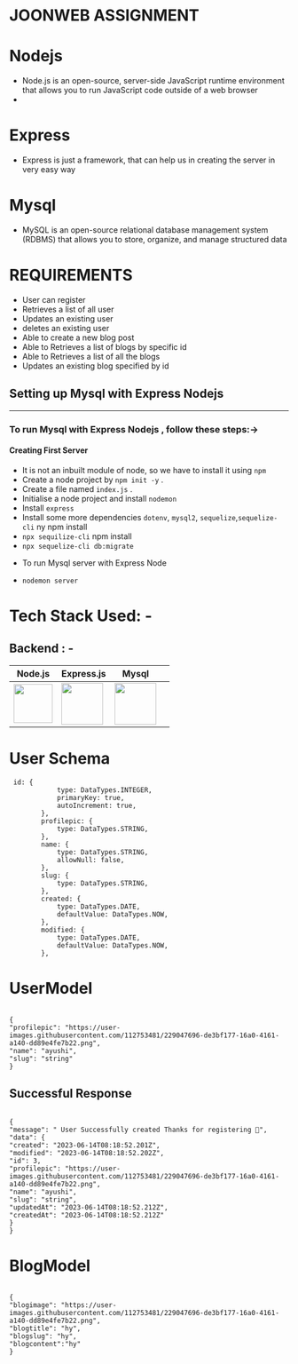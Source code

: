 # JOONWEB ASSIGNMENT

# Nodejs

- Node.js is an open-source, server-side JavaScript runtime environment that allows you to run JavaScript code outside of a web browser
-

# Express

- Express is just a framework, that can help us in creating the server in very easy way

# Mysql

- MySQL is an open-source relational database management system (RDBMS) that allows you to store, organize, and manage structured data

# REQUIREMENTS

- User can register
- Retrieves a list of all user
- Updates an existing user
- deletes an existing user
- Able to create a new blog post
- Able to Retrieves a list of blogs by specific id
- Able to Retrieves a list of all the blogs
- Updates an existing blog specified by id

## Setting up Mysql with Express Nodejs

---

### To run Mysql with Express Nodejs , follow these steps:->

#### Creating First Server

- It is not an inbuilt module of node, so we have to install it using `npm`
- Create a node project by `npm init -y` .
- Create a file named `index.js` .
- Initialise a node project and install `nodemon`
- Install `express`
- Install some more dependencies `dotenv`, `mysql2`, `sequelize`,`sequelize-cli` ny npm install
- `npx sequilize-cli` npm install
- `npx sequelize-cli db:migrate `


* To run Mysql server with Express Node

- `nodemon server`

# Tech Stack Used: -

## Backend : -

| Node.js                                                                                                                         | Express.js                                                                                                                      | Mysql                                                                                                                               |     |
| ------------------------------------------------------------------------------------------------------------------------------- | ------------------------------------------------------------------------------------------------------------------------------- | ----------------------------------------------------------------------------------------------------------------------------------- | --- |
| <img width="70px" src="https://user-images.githubusercontent.com/112753481/229047696-de3bf177-16a0-4161-a140-dd89e4fe7b22.png"> | <img width="75px" src="https://user-images.githubusercontent.com/112753481/229164589-4e724000-542d-4deb-9e11-cca7739c2b01.png"> | <img width="75px" src="https://upload.wikimedia.org/wikipedia/commons/thumb/b/b2/Database-mysql.svg/1448px-Database-mysql.svg.png"> |

# User Schema

```
 id: {
            type: DataTypes.INTEGER,
            primaryKey: true,
            autoIncrement: true,
        },
        profilepic: {
            type: DataTypes.STRING,
        },
        name: {
            type: DataTypes.STRING,
            allowNull: false,
        },
        slug: {
            type: DataTypes.STRING,
        },
        created: {
            type: DataTypes.DATE,
            defaultValue: DataTypes.NOW,
        },
        modified: {
            type: DataTypes.DATE,
            defaultValue: DataTypes.NOW,
        },

```


# UserModel

```

{
"profilepic": "https://user-images.githubusercontent.com/112753481/229047696-de3bf177-16a0-4161-a140-dd89e4fe7b22.png",
"name": "ayushi",
"slug": "string"
}

```

## Successful Response

```

{
"message": " User Successfully created Thanks for registering 👥",
"data": {
"created": "2023-06-14T08:18:52.201Z",
"modified": "2023-06-14T08:18:52.202Z",
"id": 3,
"profilepic": "https://user-images.githubusercontent.com/112753481/229047696-de3bf177-16a0-4161-a140-dd89e4fe7b22.png",
"name": "ayushi",
"slug": "string",
"updatedAt": "2023-06-14T08:18:52.212Z",
"createdAt": "2023-06-14T08:18:52.212Z"
}
}

```


# BlogModel

```

{
"blogimage": "https://user-images.githubusercontent.com/112753481/229047696-de3bf177-16a0-4161-a140-dd89e4fe7b22.png",
"blogtitle": "hy",
"blogslug": "hy",
"blogcontent":"hy"
}

```


